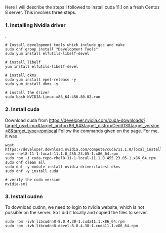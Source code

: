 Here I will describe the steps I followed to install cuda 11.1 on a fresh Centos 8 server. This involves three steps. 



### 1. Installing Nvidia driver
. 
```shell
# Install development tools which include gcc and make
sudo dnf group install "Development Tools"
sudo yum install elfutils-libelf-devel

# install libelf
yum install elfutils-libelf-devel

# install dkms
sudo yum install epel-release -y
sudo yum install dkms -y

# install the driver
sudo bash NVIDIA-Linux-x86_64-450.80.02.run
```
### 2. Install cuda
Download cuda from https://developer.nvidia.com/cuda-downloads?target_os=Linux&target_arch=x86_64&target_distro=CentOS&target_version=8&target_type=rpmlocal
Follow the commands given on the page. 
For me, it was
```shell
wget https://developer.download.nvidia.com/compute/cuda/11.1.0/local_installers/cuda-repo-rhel8-11-1-local-11.1.0_455.23.05-1.x86_64.rpm
sudo rpm -i cuda-repo-rhel8-11-1-local-11.1.0_455.23.05-1.x86_64.rpm
sudo dnf clean all
sudo dnf -y module install nvidia-driver:latest-dkms
sudo dnf -y install cuda

# verify the cuda version
nvidia-smi
```

### 3. Install cudnn
To download cudnn, we need to login to nvidia website, which is not possible on the server. So I did it locally and copied the files to server. 
```shell
sudo rpm -ivh libcudnn8-8.0.4.30-1.cuda11.1.x86_64.rpm
sudo rpm -ivh libcudnn8-devel-8.0.4.30-1.cuda11.1.x86_64.rpm
```
